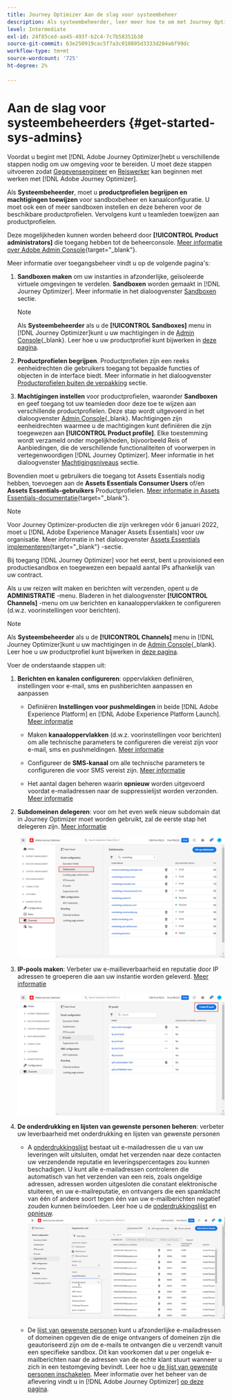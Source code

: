 ```yaml
---
title: Journey Optimizer Aan de slag voor systeembeheer
description: Als systeembeheerder, leer meer hoe te om met Journey Optimizer te werken
level: Intermediate
exl-id: 24f85ced-aa45-493f-b2c4-7c7b58351b38
source-git-commit: 63e250919cac5f7a3c010805d3333d204a6f99dc
workflow-type: tm+mt
source-wordcount: '725'
ht-degree: 2%

---
```


# Aan de slag voor systeembeheerders {#get-started-sys-admins}

Voordat u begint met [!DNL Adobe Journey Optimizer]hebt u verschillende stappen nodig om uw omgeving voor te bereiden.  U moet deze stappen uitvoeren zodat [Gegevensengineer](data-engineer.md) en [Reiswerker](marketer.md) kan beginnen met werken met [!DNL Adobe Journey Optimizer].


Als **Systeembeheerder**, moet u **productprofielen begrijpen en machtigingen toewijzen** voor sandboxbeheer en kanaalconfiguratie. U moet ook een of meer sandboxen instellen en deze beheren voor de beschikbare productprofielen. Vervolgens kunt u teamleden toewijzen aan productprofielen.

Deze mogelijkheden kunnen worden beheerd door **[!UICONTROL Product administrators]** die toegang hebben tot de beheerconsole. [Meer informatie over Adobe Admin Console](https://helpx.adobe.com/enterprise/admin-guide.html){target=&quot;_blank&quot;}.

Meer informatie over toegangsbeheer vindt u op de volgende pagina&#39;s:

1. **Sandboxen maken** om uw instanties in afzonderlijke, geïsoleerde virtuele omgevingen te verdelen. **Sandboxen** worden gemaakt in [!DNL Journey Optimizer]. Meer informatie in het dialoogvenster [Sandboxen](../../administration/sandboxes.md) sectie.

   >[!NOTE]
   >Als **Systeembeheerder** als u de **[!UICONTROL Sandboxes]** menu in [!DNL Journey Optimizer]kunt u uw machtigingen in de [Admin Console](https://adminconsole.adobe.com/){_blank}. Leer hoe u uw productprofiel kunt bijwerken in [deze pagina](../../administration/permissions.md#edit-product-profile).

1. **Productprofielen begrijpen**. Productprofielen zijn een reeks eenheidrechten die gebruikers toegang tot bepaalde functies of objecten in de interface biedt. Meer informatie in het dialoogvenster [Productprofielen buiten de verpakking](../../administration/ootb-product-profiles.md) sectie.

1. **Machtigingen instellen** voor productprofielen, waaronder **Sandboxen** en geef toegang tot uw teamleden door deze toe te wijzen aan verschillende productprofielen. Deze stap wordt uitgevoerd in het dialoogvenster [Admin Console](https://adminconsole.adobe.com/){_blank}. Machtigingen zijn eenheidrechten waarmee u de machtigingen kunt definiëren die zijn toegewezen aan **[!UICONTROL Product profile]**. Elke toestemming wordt verzameld onder mogelijkheden, bijvoorbeeld Reis of Aanbiedingen, die de verschillende functionaliteiten of voorwerpen in vertegenwoordigen [!DNL Journey Optimizer]. Meer informatie in het dialoogvenster [Machtigingsniveaus](../../administration/high-low-permissions.md) sectie.

Bovendien moet u gebruikers die toegang tot Assets Essentials nodig hebben, toevoegen aan de **Assets Essentials Consumer Users** of/en **Assets Essentials-gebruikers** Productprofielen. [Meer informatie in Assets Essentials-documentatie](https://experienceleague.adobe.com/docs/experience-manager-assets-essentials/help/deploy-administer.html){target=&quot;_blank&quot;}.

>[!NOTE]
>Voor Journey Optimizer-producten die zijn verkregen vóór 6 januari 2022, moet u [!DNL Adobe Experience Manager Assets Essentials] voor uw organisatie. Meer informatie in het dialoogvenster [Assets Essentials implementeren](https://experienceleague.adobe.com/docs/experience-manager-assets-essentials/help/deploy-administer.html){target=&quot;_blank&quot;} -sectie.

Bij toegang [!DNL Journey Optimizer] voor het eerst, bent u provisioned een productiesandbox en toegewezen een bepaald aantal IPs afhankelijk van uw contract.

Als u uw reizen wilt maken en berichten wilt verzenden, opent u de **ADMINISTRATIE** -menu. Bladeren in het dialoogvenster **[!UICONTROL Channels]** -menu om uw berichten en kanaaloppervlakken te configureren (d.w.z. voorinstellingen voor berichten).

>[!NOTE]
>Als **Systeembeheerder** als u de **[!UICONTROL Channels]** menu in [!DNL Journey Optimizer]kunt u uw machtigingen in de [Admin Console](https://adminconsole.adobe.com/){_blank}. Leer hoe u uw productprofiel kunt bijwerken in [deze pagina](../../administration/permissions.md#edit-product-profile).

Voer de onderstaande stappen uit:

1. **Berichten en kanalen configureren**: oppervlakken definiëren, instellingen voor e-mail, sms en pushberichten aanpassen en aanpassen

   * Definiëren **Instellingen voor pushmeldingen** in beide [!DNL Adobe Experience Platform] en [!DNL Adobe Experience Platform Launch]. [Meer informatie](../../configuration/push-gs.md)

   * Maken **kanaaloppervlakken** (d.w.z. voorinstellingen voor berichten) om alle technische parameters te configureren die vereist zijn voor e-mail, sms en pushmeldingen. [Meer informatie](../../configuration/message-presets.md)

   * Configureer de **SMS-kanaal** om alle technische parameters te configureren die voor SMS vereist zijn. [Meer informatie](../../configuration/sms-configuration.md)

   * Het aantal dagen beheren waarin **opnieuw** worden uitgevoerd voordat e-mailadressen naar de suppressielijst worden verzonden. [Meer informatie](../../configuration/manage-suppression-list.md)

1. **Subdomeinen delegeren**: voor om het even welk nieuw subdomain dat in Journey Optimizer moet worden gebruikt, zal de eerste stap het delegeren zijn. [Meer informatie](../../configuration/about-subdomain-delegation.md)

   ![](../assets/subdomain.png)

1. **IP-pools maken**: Verbeter uw e-mailleverbaarheid en reputatie door IP adressen te groeperen die aan uw instantie worden geleverd. [Meer informatie](../../configuration/ip-pools.md)

   ![](../assets/ip-pool.png)

1. **De onderdrukking en lijsten van gewenste personen beheren**: verbeter uw leverbaarheid met onderdrukking en lijsten van gewenste personen

   * A [onderdrukkingslijst](../../reports/suppression-list.md) bestaat uit e-mailadressen die u van uw leveringen wilt uitsluiten, omdat het verzenden naar deze contacten uw verzendende reputatie en leveringspercentages zou kunnen beschadigen. U kunt alle e-mailadressen controleren die automatisch van het verzenden van een reis, zoals ongeldige adressen, adressen worden uitgesloten die constant elektronische stuiteren, en uw e-mailreputatie, en ontvangers die een spamklacht van één of andere soort tegen één van uw e-mailberichten negatief zouden kunnen beïnvloeden. Leer hoe u de [onderdrukkingslijst](../../configuration/manage-suppression-list.md) en [opnieuw](../../configuration/retries.md).
   ![](../assets/suppression-list-filtering-example.png)

   * De [lijst van gewenste personen](../../configuration/allow-list.md) kunt u afzonderlijke e-mailadressen of domeinen opgeven die de enige ontvangers of domeinen zijn die geautoriseerd zijn om de e-mails te ontvangen die u verzendt vanuit een specifieke sandbox. Dit kan voorkomen dat u per ongeluk e-mailberichten naar de adressen van de echte klant stuurt wanneer u zich in een testomgeving bevindt. Leer hoe u [de lijst van gewenste personen inschakelen](../../configuration/allow-list.md).
   Meer informatie over het beheer van de aflevering vindt u in [!DNL Adobe Journey Optimizer] [op deze pagina](../../reports/deliverability.md).
